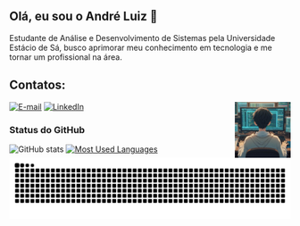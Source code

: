 ## Olá, eu sou o André Luiz 👋

Estudante de Análise e Desenvolvimento de Sistemas pela Universidade Estácio de Sá, busco aprimorar meu conhecimento em tecnologia e me tornar um profissional na área.



<h2 align="left">Contatos:</h2>

<img align="right" alt="andreluizgda" src="andreluizgda.jfif" width="100" height="100">

[![E-mail](https://img.shields.io/badge/-Email-000?style=for-the-badge&logo=microsoft-outlook&logoColor=FFFFFF&color=0077B3)](mailto:andreluizgomes43@hotmail.com)
[![LinkedIn](https://img.shields.io/badge/-LinkedIn-000?style=for-the-badge&logo=linkedin&logoColor=FFFFFF&color=0077B3)](https://www.linkedin.com/in/andreluizgda)


<div style="text-align: left;" align="left">
  <h3>Status do GitHub</h3>
  <img src="https://github-readme-stats-git-masterrstaa-rickstaa.vercel.app/api?username=andreluizgda&hide_title=true&show_icons=true&include_all_commits=false&count_private=true&line_height=25&hide=issues&bg_color=000&title_color=0077B3&text_color=FFF&border_radius=3&border_color=0077B3&icon_color=0077B3&theme=jolly" alt="GitHub stats">

<a href="https://github.com/andreluizgda/github-readme-stats">
<img src="https://github-readme-stats-git-masterrstaa-rickstaa.vercel.app/api/top-langs/?username=andreluizgda&line_height=10&card_width=290&layout=compact&hide_title=false&count_private=true&langs_count=4&show_icons=true&title_color=0077B3&hide=html,scss,less&bg_color=000&text_color=8B8B8B&border_radius=3&border_color=0077B3&count_private=true" alt="Most Used Languages">
  </a>
</div>

<picture align="center">
  <source media="(prefers-color-scheme: dark)" srcset="https://raw.githubusercontent.com/andreluizgda/andreluizgda/output/github-contribution-grid-snake-dark.svg">
  <source media="(prefers-color-scheme: light)" srcset="https://raw.githubusercontent.com/andreluizgda/andreluizgda/output/github-contribution-grid-snake-dark.svg">
  <img align="center" alt="github contribution grid snake animation" src="https://raw.githubusercontent.com/andreluizgda/andreluizgda/output/github-contribution-grid-snake.svg">
</picture>

